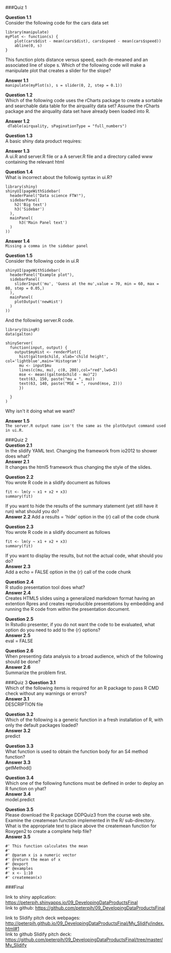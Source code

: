 ###Quiz 1

**Question 1.1**  
Consider the following code for the cars data set  
```
library(manipulate)
myPlot <- function(s) {
    plot(cars$dist - mean(cars$dist), cars$speed - mean(cars$speed))
    abline(0, s)
}
```
This function plots distance versus speed, each de-meaned and an associated line of slope s. Which of the following code will make a manipulate plot that creates a slider for the slope?  

**Answer 1.1**  
`manipulate(myPlot(s), s = slider(0, 2, step = 0.1))`

**Question 1.2**  
Which of the following code uses the rCharts package to create a sortable and searchable data table for the airquality data set? Assume the rCharts package and the airquality data set have already been loaded into R.  

**Answer 1.2**  
` dTable(airquality, sPaginationType = "full_numbers")`

**Question 1.3**  
A basic shiny data product requires:  

**Answer 1.3**  
A ui.R and server.R file or a A server.R file and a directory called www containing the relevant html   

**Question 1.4**  
What is incorrect about the followig syntax in ui.R?  
```
library(shiny)
shinyUI(pageWithSidebar(
  headerPanel("Data science FTW!"),
  sidebarPanel(
    h2('Big text')
    h3('Sidebar')
  ),
  mainPanel(
      h3('Main Panel text')
  )
))
```
**Answer 1.4**  
`Missing a comma in the sidebar panel`  

**Question 1.5**  
Consider the following code in ui.R  
```
shinyUI(pageWithSidebar(
  headerPanel("Example plot"),
  sidebarPanel(
    sliderInput('mu', 'Guess at the mu',value = 70, min = 60, max = 80, step = 0.05,)
  ),
  mainPanel(
    plotOutput('newHist')
  )
))
```

And the following server.R code.  
```
library(UsingR)
data(galton)

shinyServer(
  function(input, output) {
    output$myHist <- renderPlot({
      hist(galton$child, xlab='child height', col='lightblue',main='Histogram')
      mu <- input$mu
      lines(c(mu, mu), c(0, 200),col="red",lwd=5)
      mse <- mean((galton$child - mu)^2)
      text(63, 150, paste("mu = ", mu))
      text(63, 140, paste("MSE = ", round(mse, 2)))
      })
    
  }
)
```
Why isn't it doing what we want?  

**Answer 1.5**  
`The server.R output name isn't the same as the plotOutput command used in ui.R.`  

###Quiz 2  
**Question 2.1**  
In the slidify YAML text. Changing the framework from io2012 to shower does what?  
**Answer 2.1**  
It changes the html5 framework thus changing the style of the slides.  

**Question 2.2**  
You wrote R code in a slidify document as follows  

```{r}
fit <- lm(y ~ x1 + x2 + x3)
summary(fit)
```

If you want to hide the results of the summary statement (yet still have it run) what should you do?  
**Answer 2.2**
Add a results = 'hide' option in the {r} call of the code chunk  

**Question 2.3**  
You wrote R code in a slidify document as follows  
```{R}
fit <- lm(y ~ x1 + x2 + x3)
summary(fit)
```
If you want to display the results, but not the actual code, what should you do?  
**Answer 2.3**  
Add a echo = FALSE option in the {r} call of the code chunk  

**Question 2.4**  
R studio presentation tool does what?  
**Answer 2.4**  
Creates HTML5 slides using a generalized markdown format having an extention Rpres and creates reproducible presentations by embedding and running the R code from within the presentation document.  

**Question 2.5**  
In Rstudio presenter, if you do not want the code to be evaluated, what option do you need to add to the {r} options?  
**Answer 2.5**  
eval = FALSE  

**Question 2.6**  
When presenting data analysis to a broad audience, which of the following should be done?  
**Answer 2.6**  
Summarize the problem first.  

###Quiz 3
**Question 3.1**  
Which of the following items is required for an R package to pass R CMD check without any warnings or errors?  
**Answer 3.1**  
DESCRIPTION file  

**Question 3.2**  
Which of the following is a generic function in a fresh installation of R, with only the default packages loaded?  
**Answer 3.2**  
predict  

**Question 3.3**  
What function is used to obtain the function body for an S4 method function?  
**Answer 3.3**  
getMethod()  

**Question 3.4**  
Which one of the following functions must be defined in order to deploy an R function on yhat?  
**Answer 3.4**  
model.predict  

**Question 3.5**  
Please download the R package DDPQuiz3 from the course web site. Examine the createmean function implemented in the R/ sub-directory. What is the appropriate text to place above the createmean function for Roxygen2 to create a complete help file?  
**Answer 3.5**  
```
#' This function calculates the mean
#' 
#' @param x is a numeric vector
#' @return the mean of x
#' @export
#' @examples 
#' x <- 1:10
#' createmean(x)
```

###Final

link to shiny application: https://peterpih.shinyapps.io/09_DevelopingDataProductsFinal  
link to github: https://github.com/peterpih/09_DevelopingDataProductsFinal  

link to Slidify pitch deck webpages: http://peterpih.github.io/09_DevelopingDataProductsFinal/My_Slidify/index.html#1  
link to github Slidify pitch deck: https://github.com/peterpih/09_DevelopingDataProductsFinal/tree/master/My_Slidify   
